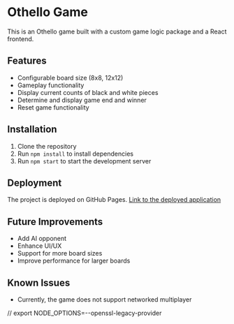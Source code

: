 # Othello Game

This is an Othello game built with a custom game logic package and a React frontend.

## Features

- Configurable board size (8x8, 12x12)
- Gameplay functionality
- Display current counts of black and white pieces
- Determine and display game end and winner
- Reset game functionality

## Installation

1. Clone the repository
2. Run `npm install` to install dependencies
3. Run `npm start` to start the development server

## Deployment

The project is deployed on GitHub Pages. [Link to the deployed application](https://kyle861550.github.io/othello-react/)

## Future Improvements

- Add AI opponent
- Enhance UI/UX
- Support for more board sizes
- Improve performance for larger boards

## Known Issues

- Currently, the game does not support networked multiplayer

// export NODE_OPTIONS=--openssl-legacy-provider